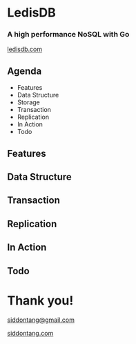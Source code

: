 # LedisDB

### A high performance NoSQL with Go
[ledisdb.com](http://ledisdb.com)



## Agenda

+ Features
+ Data Structure
+ Storage
+ Transaction
+ Replication
+ In Action
+ Todo



## Features



## Data Structure



## Transaction



## Replication



## In Action



## Todo



# Thank you!

<siddontang@gmail.com>

[siddontang.com](http://siddontang.com)
